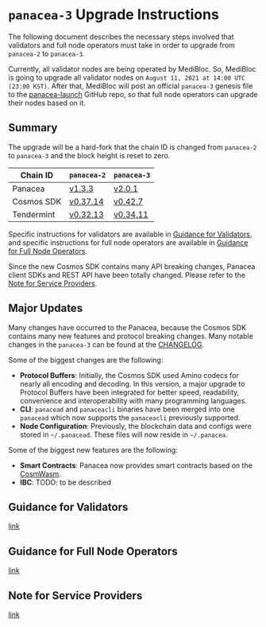 # `panacea-3` Upgrade Instructions

The following document describes the necessary steps involved that validators and
full node operators must take in order to upgrade from `panacea-2` to `panacea-3`.

Currently, all validator nodes are being operated by MediBloc.
So, MediBloc is going to upgrade all validator nodes on `August 11, 2021 at 14:00 UTC (23:00 KST)`.
After that, MediBloc will post an official `panacea-3` genesis file to the [panacea-launch](https://github.com/medibloc/panacea-launch/panacea-3/genesis.json) GitHub repo,
so that full node operators can upgrade their nodes based on it.


## Summary

The upgrade will be a hard-fork that the chain ID is changed from `panacea-2` to `panacea-3` and the block height is reset to zero.

|Chain ID|`panacea-2`|`panacea-3`|
|--------|-----------|-----------|
|Panacea|[v1.3.3](https://github.com/medibloc/panacea-core/releases/tag/v1.3.3)|[v2.0.1](https://github.com/medibloc/panacea-core/releases/tag/v2.0.1)|
|Cosmos SDK|[v0.37.14](https://github.com/cosmos/cosmos-sdk/releases/tag/v0.37.14)|[v0.42.7](https://github.com/cosmos/cosmos-sdk/releases/tag/v0.42.7)|
|Tendermint|[v0.32.13](https://github.com/tendermint/tendermint/releases/tag/v0.32.13)|[v0.34.11](https://github.com/tendermint/tendermint/releases/tag/v0.34.11)|

Specific instructions for validators are available in [Guidance for Validators](upgrade-validator.md),
and specific instructions for full node operators are available in [Guidance for Full Node Operators](upgrade-fullnode.md).

Since the new Cosmos SDK contains many API breaking changes, Panacea client SDKs and REST API have been totally changed.
Please refer to the [Note for Service Providers](note-for-service-providers.md).


## Major Updates

Many changes have occurred to the Panacea, because the Cosmos SDK contains many new features and protocol breaking changes.
Many notable changes in the `panacea-3` can be found at the [CHANGELOG](https://github.com/medibloc/panacea-core/blob/master/CHANGELOG.md).

Some of the biggest changes are the following:

- **Protocol Buffers**: Initially, the Cosmos SDK used Amino codecs for nearly all encoding and decoding.
In this version, a major upgrade to Protocol Buffers have been integrated for better speed, readability, convenience and interoperability with many programming languages.
- **CLI**: `panacead` and `panaceacli` binaries have been merged into one `panacead` which now supports the `panaceacli` previously supported.
- **Node Configuration**: Previously, the blockchain data and configs were stored in `~/.panacead`. These files will now reside in `~/.panacea`.
  
Some of the biggest new features are the following:

- **Smart Contracts**: Panacea now provides smart contracts based on the [CosmWasm](https://cosmwasm.com/).
- **IBC**: TODO: to be described


## Guidance for Validators

[link](upgrade-validator.md)


## Guidance for Full Node Operators

[link](upgrade-fullnode.md)


## Note for Service Providers

[link](note-for-service-providers.md)

